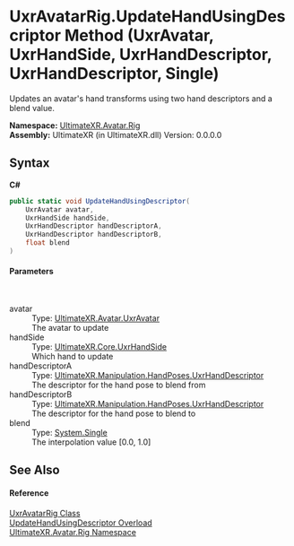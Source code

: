 # UxrAvatarRig.UpdateHandUsingDescriptor Method (UxrAvatar, UxrHandSide, UxrHandDescriptor, UxrHandDescriptor, Single)
 

Updates an avatar's hand transforms using two hand descriptors and a blend value.

**Namespace:**&nbsp;<a href="N_UltimateXR_Avatar_Rig">UltimateXR.Avatar.Rig</a><br />**Assembly:**&nbsp;UltimateXR (in UltimateXR.dll) Version: 0.0.0.0

## Syntax

**C#**<br />
``` C#
public static void UpdateHandUsingDescriptor(
	UxrAvatar avatar,
	UxrHandSide handSide,
	UxrHandDescriptor handDescriptorA,
	UxrHandDescriptor handDescriptorB,
	float blend
)
```


#### Parameters
&nbsp;<dl><dt>avatar</dt><dd>Type: <a href="T_UltimateXR_Avatar_UxrAvatar">UltimateXR.Avatar.UxrAvatar</a><br />The avatar to update</dd><dt>handSide</dt><dd>Type: <a href="T_UltimateXR_Core_UxrHandSide">UltimateXR.Core.UxrHandSide</a><br />Which hand to update</dd><dt>handDescriptorA</dt><dd>Type: <a href="T_UltimateXR_Manipulation_HandPoses_UxrHandDescriptor">UltimateXR.Manipulation.HandPoses.UxrHandDescriptor</a><br />The descriptor for the hand pose to blend from</dd><dt>handDescriptorB</dt><dd>Type: <a href="T_UltimateXR_Manipulation_HandPoses_UxrHandDescriptor">UltimateXR.Manipulation.HandPoses.UxrHandDescriptor</a><br />The descriptor for the hand pose to blend to</dd><dt>blend</dt><dd>Type: <a href="https://docs.microsoft.com/dotnet/api/system.single" target="_blank" rel="noopener noreferrer">System.Single</a><br />The interpolation value [0.0, 1.0]</dd></dl>

## See Also


#### Reference
<a href="T_UltimateXR_Avatar_Rig_UxrAvatarRig">UxrAvatarRig Class</a><br /><a href="Overload_UltimateXR_Avatar_Rig_UxrAvatarRig_UpdateHandUsingDescriptor">UpdateHandUsingDescriptor Overload</a><br /><a href="N_UltimateXR_Avatar_Rig">UltimateXR.Avatar.Rig Namespace</a><br />